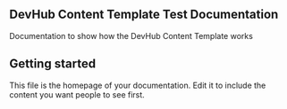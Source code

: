 ## DevHub Content Template Test Documentation

Documentation to show how the DevHub Content Template works

## Getting started

This file is the homepage of your documentation. Edit it to include the content you want people to see first.
